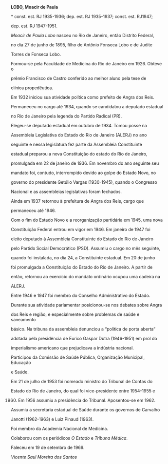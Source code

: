 **LOBO, Moacir de Paula**



\* const. est. RJ 1935-1936; dep. est. RJ 1935-1937; const. est. RJ1947;

dep. est. RJ 1947-1951.



*Moacir de Paula Lobo* nasceu no Rio de Janeiro, então Distrito Federal,

no dia 27 de junho de 1895, filho de Antônio Fonseca Lobo e de Judite

Torres de Fonseca Lobo.



Formou-se pela Faculdade de Medicina do Rio de Janeiro em 1926. Obteve o

prêmio Francisco de Castro conferido ao melhor aluno pela tese de

clínica propedêutica.



Em 1932 iniciou sua atividade política como prefeito de Angra dos Reis.

Permaneceu no cargo até 1934, quando se candidatou a deputado estadual

no Rio de Janeiro pela legenda do Partido Radical (PR).



Elegeu-se deputado estadual em outubro de 1934. Tomou posse na

Assembleia Legislativa do Estado do Rio de Janeiro (ALERJ) no ano

seguinte e nessa legislatura fez parte da Assembleia Constituinte

estadual preparou a nova Constituição do estado do Rio de Janeiro,

promulgada em 22 de janeiro de 1936. Em novembro do ano seguinte seu

mandato foi, contudo, interrompido devido ao golpe do Estado Novo, no

governo do presidente Getúlio Vargas (1930-1945), quando o Congresso

Nacional e as assembleias legislativas foram fechados.



Ainda em 1937 retornou à prefeitura de Angra dos Reis, cargo que

permaneceu até 1946.



Com o fim do Estado Novo e a reorganização partidária em 1945, uma nova

Constituição Federal entrou em vigor em 1946. Em janeiro de 1947 foi

eleito deputado à Assembleia Constituinte do Estado do Rio de Janeiro

pelo Partido Social Democrático (PSD). Assumiu o cargo no mês seguinte,

quando foi instalada, no dia 24, a Constituinte estadual. Em 20 de junho

foi promulgada a Constituição do Estado do Rio de Janeiro. A partir de

então, retornou ao exercício do mandato ordinário ocupou uma cadeira na

ALERJ.



Entre 1946 e 1947 foi membro do Conselho Administrativo do Estado.



Durante sua atividade parlamentar posicionou-se nos debates sobre Angra

dos Reis e região, e especialmente sobre problemas de saúde e saneamento

básico. Na tribuna da assembleia denunciou a “política de porta aberta”

adotada pela presidência de Eurico Gaspar Dutra (1946-1951) em prol do

imperialismo americano que prejudicava a indústria nacional.



Participou da Comissão de Saúde Pública, Organização Municipal, Educação

e Saúde.



Em 21 de julho de 1953 foi nomeado ministro do Tribunal de Contas do

Estado do Rio de Janeiro, do qual foi vice-presidente entre 1954-1955 e

1960. Em 1956 assumiu a presidência do Tribunal. Aposentou-se em 1962.



Assumiu a secretaria estadual de Saúde durante os governos de Carvalho

Janotti (1962-1963) e Luiz Pinaud (1963).



Foi membro da Academia Nacional de Medicina.



Colaborou com os periódicos *O Estado* e *Tribuna Médica*.



Faleceu em 19 de setembro de 1969.



*Vicente Saul Moreira dos Santos*



